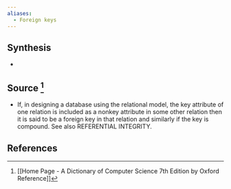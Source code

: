 ```yaml
---
aliases:
  - Foreign keys
---
```

## Synthesis
- 
## Source [^1]
- If, in designing a database using the relational model, the key attribute of one relation is included as a nonkey attribute in some other relation then it is said to be a foreign key in that relation and similarly if the key is compound. See also REFERENTIAL INTEGRITY.
## References

[^1]: [[Home Page - A Dictionary of Computer Science 7th Edition by Oxford Reference]]